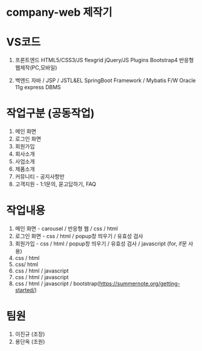 # company-web 제작기

# VS코드
1. 프론트엔드
HTML5/CSS3/JS
flexgrid
jQuery/JS Plugins
Bootstrap4
반응형 웹제작(PC,모바일)

2. 백엔드
자바 / JSP / JSTL&EL
SpringBoot Framework / Mybatis F/W
Oracle 11g express DBMS

# 작업구분 (공동작업)
1. 메인 화면
2. 로그인 화면
3. 회원가입
4. 회사소개
5. 사업소개
6. 제품소개
7. 커뮤니티 - 공지사항만
8. 고객지원 - 1:1문의, 묻고답하기, FAQ

# 작업내용
1. 메인 화면 - carousel / 반응형 웹 / css / html
2. 로그인 화면 -  css / html / popup창 띄우기 / 유효성 검사
3. 회원가입 - css / html / popup창 띄우기 / 유효성 검사 / javascript (for, if문 사용)
4. css / html
5. css/ html
6. css / html / javascript
7. css / html / javascript
8. css / html / javascript / bootstrap(https://summernote.org/getting-started/)

# 팀원
1. 이진규 (조장)
2. 용단옥 (조원)




